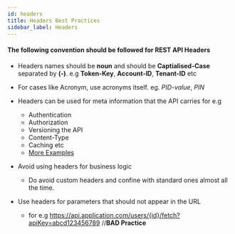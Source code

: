 ```yaml
---
id: headers
title: Headers Best Practices
sidebar_label: Headers
---
```


#### The following convention should be followed for REST API Headers

* Headers names should be **noun** and should be **Captialised-Case** separated by **(-)**. e.g  **Token-Key**, **Account-ID**, **Tenant-ID** etc

* For cases like Acronym, use acronyms itself. eg. *PID-value*, *PIN*

* Headers can be used for meta information that the API carries for e.g
  * Authentication
  * Authorization
  * Versioning the API
  * Content-Type
  * Caching etc
  * <a href="https://developer.mozilla.org/en-US/docs/Web/HTTP/Headers" target="_blank">More Examples</a>

* Avoid using headers for business logic
  - Do avoid custom headers and confine with standard ones almost all the time.


* Use headers for parameters that should not appear in the URL
  * for e.g https://api.application.com/users/{id}/fetch?apiKey=abcd123456789 //**BAD Practice**
